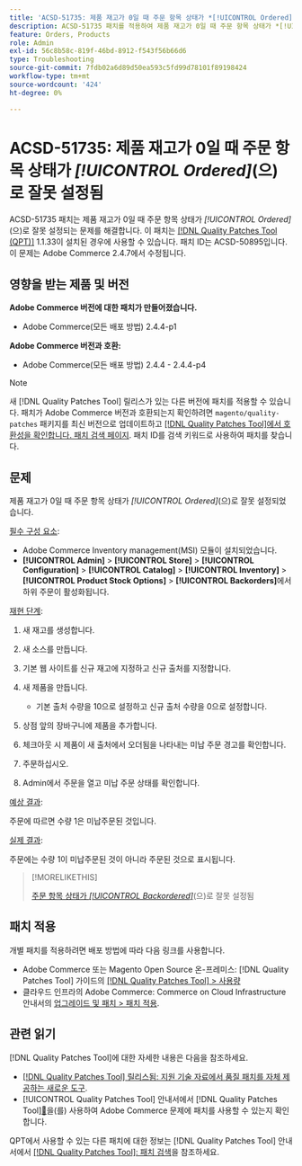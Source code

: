 ```yaml
---
title: 'ACSD-51735: 제품 재고가 0일 때 주문 항목 상태가 *[!UICONTROL Ordered]*(으)로 잘못 설정됨'
description: ACSD-51735 패치를 적용하여 제품 재고가 0일 때 주문 항목 상태가 *[!UICONTROL Ordered]*(으)로 잘못 설정되는 Adobe Commerce 문제를 해결합니다.
feature: Orders, Products
role: Admin
exl-id: 56c8b58c-819f-46bd-8912-f543f56b66d6
type: Troubleshooting
source-git-commit: 7fdb02a6d89d50ea593c5fd99d78101f89198424
workflow-type: tm+mt
source-wordcount: '424'
ht-degree: 0%

---
```


# ACSD-51735: 제품 재고가 0일 때 주문 항목 상태가 *[!UICONTROL Ordered]*(으)로 잘못 설정됨

ACSD-51735 패치는 제품 재고가 0일 때 주문 항목 상태가 *[!UICONTROL Ordered]*(으)로 잘못 설정되는 문제를 해결합니다. 이 패치는 [[!DNL Quality Patches Tool (QPT)]](https://experienceleague.adobe.com/en/docs/commerce-operations/tools/quality-patches-tool/quality-patches-tool-to-self-serve-quality-patches) 1.1.33이 설치된 경우에 사용할 수 있습니다. 패치 ID는 ACSD-50895입니다. 이 문제는 Adobe Commerce 2.4.7에서 수정됩니다.

## 영향을 받는 제품 및 버전

**Adobe Commerce 버전에 대한 패치가 만들어졌습니다.**

* Adobe Commerce(모든 배포 방법) 2.4.4-p1

**Adobe Commerce 버전과 호환:**

* Adobe Commerce(모든 배포 방법) 2.4.4 - 2.4.4-p4

>[!NOTE]
>
>새 [!DNL Quality Patches Tool] 릴리스가 있는 다른 버전에 패치를 적용할 수 있습니다. 패치가 Adobe Commerce 버전과 호환되는지 확인하려면 `magento/quality-patches` 패키지를 최신 버전으로 업데이트하고 [[!DNL Quality Patches Tool]에서 호환성을 확인합니다. 패치 검색 페이지](https://experienceleague.adobe.com/tools/commerce-quality-patches/index.html). 패치 ID를 검색 키워드로 사용하여 패치를 찾습니다.

## 문제

제품 재고가 0일 때 주문 항목 상태가 *[!UICONTROL Ordered]*(으)로 잘못 설정되었습니다.

<u>필수 구성 요소</u>:

* Adobe Commerce Inventory management(MSI) 모듈이 설치되었습니다.
* **[!UICONTROL Admin]** > **[!UICONTROL Store]** > **[!UICONTROL Configuration]** > **[!UICONTROL Catalog]** > **[!UICONTROL Inventory]** > **[!UICONTROL Product Stock Options]** > **[!UICONTROL Backorders]**&#x200B;에서 하위 주문이 활성화됩니다.

<u>재현 단계</u>:

1. 새 재고를 생성합니다.
1. 새 소스를 만듭니다.
1. 기본 웹 사이트를 신규 재고에 지정하고 신규 출처를 지정합니다.
1. 새 제품을 만듭니다.

   * 기본 출처 수량을 10으로 설정하고 신규 출처 수량을 0으로 설정합니다.

1. 상점 앞의 장바구니에 제품을 추가합니다.
1. 체크아웃 시 제품이 새 출처에서 오더됨을 나타내는 미납 주문 경고를 확인합니다.
1. 주문하십시오.
1. Admin에서 주문을 열고 미납 주문 상태를 확인합니다.

<u>예상 결과</u>:

주문에 따르면 수량 1은 미납주문된 것입니다.

<u>실제 결과</u>:

주문에는 수량 1이 미납주문된 것이 아니라 주문된 것으로 표시됩니다.

>[!MORELIKETHIS]
>
>[주문 항목 상태가 *[!UICONTROL Backordered]*](/help/tools/quality-patches-tool/patches-available-in-qpt/v1-1-33/acsd-51408-order-item-status-is-set-to-backordered.md)(으)로 잘못 설정됨

## 패치 적용

개별 패치를 적용하려면 배포 방법에 따라 다음 링크를 사용합니다.

* Adobe Commerce 또는 Magento Open Source 온-프레미스: [!DNL Quality Patches Tool] 가이드의 [[!DNL Quality Patches Tool] > 사용량](/help/tools/quality-patches-tool/usage.md)
* 클라우드 인프라의 Adobe Commerce: Commerce on Cloud Infrastructure 안내서의 [업그레이드 및 패치 > 패치 적용](https://experienceleague.adobe.com/docs/commerce-cloud-service/user-guide/develop/upgrade/apply-patches.html).

## 관련 읽기

[!DNL Quality Patches Tool]에 대한 자세한 내용은 다음을 참조하세요.

* [[!DNL Quality Patches Tool] 릴리스됨: 지원 기술 자료에서 품질 패치를 자체 제공하는 새로운 도구](https://experienceleague.adobe.com/en/docs/commerce-operations/tools/quality-patches-tool/quality-patches-tool-to-self-serve-quality-patches).
* [!UICONTROL Quality Patches Tool] 안내서에서  [!DNL Quality Patches Tool][&#128279;](/help/tools/quality-patches-tool/patches-available-in-qpt/check-patch-for-magento-issue-with-magento-quality-patches.md)을(를) 사용하여 Adobe Commerce 문제에 패치를 사용할 수 있는지 확인합니다.


QPT에서 사용할 수 있는 다른 패치에 대한 정보는 [!DNL Quality Patches Tool] 안내서에서 [[!DNL Quality Patches Tool]: 패치 검색](https://experienceleague.adobe.com/tools/commerce-quality-patches/index.html)을 참조하세요.

